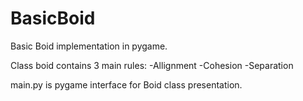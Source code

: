# BasicBoid
Basic Boid implementation in pygame.

Class boid contains 3 main rules:
-Allignment
-Cohesion
-Separation

main.py is pygame interface for Boid class presentation.
